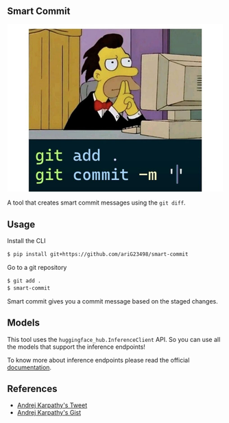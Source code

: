 ## Smart Commit

![think hard!](./assets/git-diff.jpeg)

A tool that creates smart commit messages using the `git diff`.

## Usage

Install the CLI

```sh
$ pip install git+https://github.com/ariG23498/smart-commit
```

Go to a git repository

```sh
$ git add .
$ smart-commit
```

Smart commit gives you a commit message based on the staged changes.

## Models

This tool uses the `huggingface_hub.InferenceClient` API. So you can use all the models that support
the inference endpoints!

To know more about inference endpoints please read the official [documentation](https://huggingface.co/docs/inference-endpoints/en/index).

## References

* [Andrej Karpathy's Tweet](https://x.com/karpathy/status/1827810695658029262)
* [Andrej Karpathy's Gist](https://gist.github.com/karpathy/1dd0294ef9567971c1e4348a90d69285)